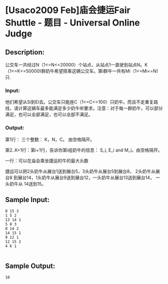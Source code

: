 # [Usaco2009 Feb]庙会捷运Fair Shuttle - 题目 - Universal Online Judge

## Description: 

公交车一共经过N（1<=N<=20000）个站点，从站点1一直驶到站点N。K（1<=K<=50000)群奶牛希望搭乘这辆公交车。第i群牛一共有Mi（1<=Mi<=N)只.

### Input: 

他们希望从Si到Ei去。公交车只能座C（1<=C<=100）只奶牛。而且不走重复路线，请计算这辆车最多能满足多少奶牛听要求。注意：对于每一群奶牛，可以部分满足，也可以全部满足，也可以全部不满足。

### Output: 

第1行： 三个整数： K，N，C。 由空格隔开。 

第2..K+1行：第i+1行，告诉你第i组奶牛的信息： S_i, E_i and M_i。由空格隔开。

一行：可以在庙会乘坐捷运的牛的最大头数 

捷运可以把2头奶牛从展台1送到展台5，3头奶牛从展台5到展台8， 2头奶牛从展台8 到展台14，1头奶牛从展台9送到展台12，一头奶牛从展台13送到展台14， 一头奶牛从 14送到15。


## Sample Input: 
```
8 15 3
1 5 2
13 14 1
5 8 3
8 14 2
14 15 1
9 12 1
12 15 2
4 6 1


```

## Sample Output: 
```
10


```
